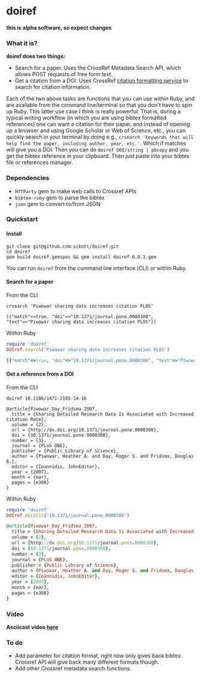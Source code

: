 doiref
======

**this is alpha software, so expect changes**

### What it is?  

__doiref does two things:__ 

* Search for a paper. Uses the CrossRef Metadata Search API, which allows POST requests of free form text. 
* Get a citation from a DOI. Uses CrossRef [citation formatting service](http://labs.crossref.org/citation-formatting-service/) to search for citation information.

Each of the two above tasks are functions that you can use within Ruby, and are available from the command line/terminal so that you don't have to spin up Ruby. This latter use case I think is really powerful. That is, during a typical writing workflow (in which you are using bibtex formatted references) one can want a citation for their paper, and instead of opening up a browser and using Google Scholar or Web of Science, etc., you can quickly search in your terminal by doing e.g., `crsearch 'keywords that will help find the paper, including author, year, etc.'`. Which if matches will give you a DOI. Then you can do `doiref DOI/string | pbcopy` and you get the bibtex reference in your clipboard. Then just paste into your bibtex file or references manager. 

### Dependencies

* `HTTParty` gem to make web calls to Crossref APIs
* `bibtex-ruby` gem to parse the bibtex
* `json` gem to convert to/from JSON

### Quickstart

#### Install 

```
git clone git@github.com:sckott/doiref.git
cd doiref
gem build doiref.gemspec && gem install doiref-0.0.1.gem
```

You can run `doiref` from the command line interface (CLI) or within Ruby. 

#### Search for a paper 

From the CLI

```
crsearch 'Piwowar sharing data increases citation PLOS'
```

```
[{"match"=>true, "doi"=>"10.1371/journal.pone.0000308", "text"=>"Piwowar sharing data increases citation PLOS"}]
```

Within Ruby

```ruby
require 'doiref'
DOIref.search('Piwowar sharing data increases citation PLOS')
```

```ruby
[{"match"=>true, "doi"=>"10.1371/journal.pone.0000308", "text"=>"Piwowar sharing data increases citation PLOS"}]=> nil
```

#### Get a reference from a DOI

From the CLI

```
doiref 10.1186/1471-2105-14-16
```

```
@article{Piwowar_Day_Fridsma_2007,
  title = {Sharing Detailed Research Data Is Associated with Increased Citation Rate},
  volume = {2},
  url = {http://dx.doi.org/10.1371/journal.pone.0000308},
  doi = {10.1371/journal.pone.0000308},
  number = {3},
  journal = {PLoS ONE},
  publisher = {Public Library of Science},
  author = {Piwowar, Heather A. and Day, Roger S. and Fridsma, Douglas B.},
  editor = {Ioannidis, JohnEditor},
  year = {2007},
  month = {mar},
  pages = {e308}
}
```

Within Ruby
```ruby
require 'doiref'
DOIref.doi2cit('10.1371/journal.pone.0000308')
```

```ruby
@article{Piwowar_Day_Fridsma_2007,
  title = {Sharing Detailed Research Data Is Associated with Increased Citation Rate},
  volume = {2},
  url = {http://dx.doi.org/10.1371/journal.pone.0000308},
  doi = {10.1371/journal.pone.0000308},
  number = {3},
  journal = {PLoS ONE},
  publisher = {Public Library of Science},
  author = {Piwowar, Heather A. and Day, Roger S. and Fridsma, Douglas B.},
  editor = {Ioannidis, JohnEditor},
  year = {2007},
  month = {mar},
  pages = {e308}
}
```

### Video

__Asciicast video [here](http://asciinema.org/a/7040)__

### To do

* Add parameter for citation format, right now only gives back bibtex. Crossref API will give back many different formats though. 
* Add other Crossref metadata search functions. 
